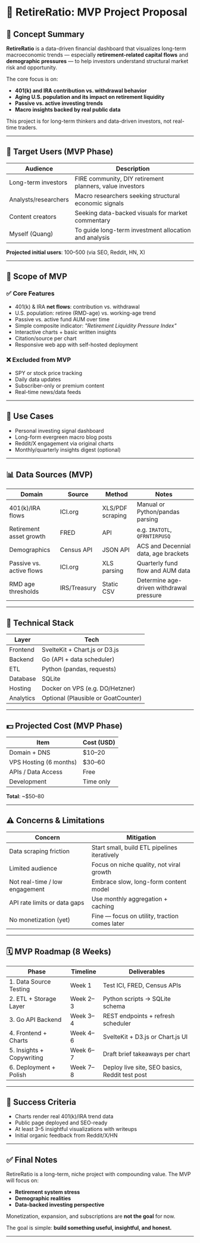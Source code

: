 # 📘 RetireRatio: MVP Project Proposal

## 🧠 Concept Summary

**RetireRatio** is a data-driven financial dashboard that visualizes long-term macroeconomic trends — especially **retirement-related capital flows** and **demographic pressures** — to help investors understand structural market risk and opportunity.

The core focus is on:
- **401(k) and IRA contribution vs. withdrawal behavior**
- **Aging U.S. population and its impact on retirement liquidity**
- **Passive vs. active investing trends**
- **Macro insights backed by real public data**

This project is for long-term thinkers and data-driven investors, not real-time traders.

---

## 👤 Target Users (MVP Phase)

| Audience             | Description                                                  |
|----------------------|--------------------------------------------------------------|
| Long-term investors  | FIRE community, DIY retirement planners, value investors     |
| Analysts/researchers | Macro researchers seeking structural economic signals        |
| Content creators     | Seeking data-backed visuals for market commentary            |
| Myself (Quang)       | To guide long-term investment allocation and analysis        |

**Projected initial users**: 100–500 (via SEO, Reddit, HN, X)

---

## 🧱 Scope of MVP

### ✅ Core Features
- 401(k) & IRA **net flows**: contribution vs. withdrawal
- U.S. population: retiree (RMD-age) vs. working-age trend
- Passive vs. active fund AUM over time
- Simple composite indicator: *"Retirement Liquidity Pressure Index"*
- Interactive charts + basic written insights
- Citation/source per chart
- Responsive web app with self-hosted deployment

### ❌ Excluded from MVP
- SPY or stock price tracking
- Daily data updates
- Subscriber-only or premium content
- Real-time news/data feeds

---

## 🧠 Use Cases

- Personal investing signal dashboard
- Long-form evergreen macro blog posts
- Reddit/X engagement via original charts
- Monthly/quarterly insights digest (optional)

---

## 📊 Data Sources (MVP)

| Domain                    | Source         | Method              | Notes                                   |
|---------------------------|----------------|----------------------|-----------------------------------------|
| 401(k)/IRA flows          | ICI.org        | XLS/PDF scraping     | Manual or Python/pandas parsing         |
| Retirement asset growth   | FRED           | API                  | e.g. `IRATOTL`, `QFRNTIRPUSQ`           |
| Demographics              | Census API     | JSON API             | ACS and Decennial data, age brackets    |
| Passive vs. active flows  | ICI.org        | XLS parsing          | Quarterly fund flow and AUM data        |
| RMD age thresholds        | IRS/Treasury   | Static CSV           | Determine age-driven withdrawal pressure|

---

## 🧰 Technical Stack

| Layer     | Tech                          |
|-----------|-------------------------------|
| Frontend  | SvelteKit + Chart.js or D3.js |
| Backend   | Go (API + data scheduler)     |
| ETL       | Python (pandas, requests)     |
| Database  | SQLite                        |
| Hosting   | Docker on VPS (e.g. DO/Hetzner) |
| Analytics | Optional (Plausible or GoatCounter) |

---

## 💵 Projected Cost (MVP Phase)

| Item                  | Cost (USD)     |
|-----------------------|----------------|
| Domain + DNS          | $10–20         |
| VPS Hosting (6 months)| $30–60         |
| APIs / Data Access    | Free           |
| Development           | Time only      |

**Total**: ~$50–80

---

## ⚠️ Concerns & Limitations

| Concern                         | Mitigation                                      |
|----------------------------------|-------------------------------------------------|
| Data scraping friction          | Start small, build ETL pipelines iteratively   |
| Limited audience                | Focus on niche quality, not viral growth       |
| Not real-time / low engagement  | Embrace slow, long-form content model          |
| API rate limits or data gaps    | Use monthly aggregation + caching              |
| No monetization (yet)           | Fine — focus on utility, traction comes later  |

---

## 🗓️ MVP Roadmap (8 Weeks)

| Phase                      | Timeline    | Deliverables                                     |
|----------------------------|-------------|--------------------------------------------------|
| 1. Data Source Testing     | Week 1      | Test ICI, FRED, Census APIs                      |
| 2. ETL + Storage Layer     | Week 2–3    | Python scripts → SQLite schema                  |
| 3. Go API Backend          | Week 3–4    | REST endpoints + refresh scheduler              |
| 4. Frontend + Charts       | Week 4–6    | SvelteKit + D3.js or Chart.js UI                |
| 5. Insights + Copywriting  | Week 6–7    | Draft brief takeaways per chart                 |
| 6. Deployment + Polish     | Week 7–8    | Deploy live site, SEO basics, Reddit test post  |

---

## 📌 Success Criteria

- Charts render real 401(k)/IRA trend data
- Public page deployed and SEO-ready
- At least 3–5 insightful visualizations with writeups
- Initial organic feedback from Reddit/X/HN

---

## ✅ Final Notes

RetireRatio is a long-term, niche project with compounding value. The MVP will focus on:
- **Retirement system stress**
- **Demographic realities**
- **Data-backed investing perspective**

Monetization, expansion, and subscriptions are **not the goal** for now.

The goal is simple: **build something useful, insightful, and honest.**

---

